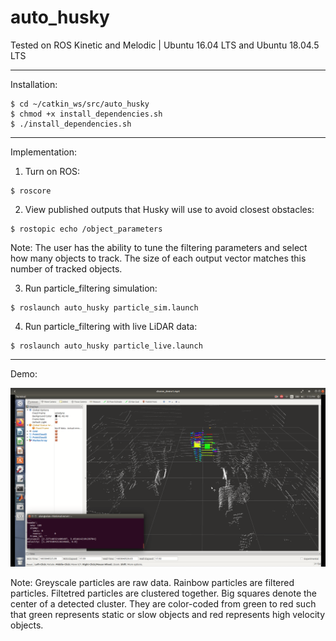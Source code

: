 # auto_husky

Tested on ROS Kinetic and Melodic | Ubuntu 16.04 LTS and Ubuntu 18.04.5 LTS

<hr>

Installation:

```console	
$ cd ~/catkin_ws/src/auto_husky
$ chmod +x install_dependencies.sh 
$ ./install_dependencies.sh
```

<hr>

Implementation:

1. Turn on ROS:
```console	
$ roscore
```
2. View published outputs that Husky will use to avoid closest obstacles:
```console	
$ rostopic echo /object_parameters
```
Note: The user has the ability to tune the filtering parameters and select how many objects to track. The size of each output vector matches this number of tracked objects.

3. Run particle_filtering simulation:
```console	
$ roslaunch auto_husky particle_sim.launch
```

4. Run particle_filtering with live LiDAR data:
```console	
$ roslaunch auto_husky particle_live.launch
```

<hr>

Demo:

<img src="images/particle_demo.png" raw=true width="800">

Note: Greyscale particles are raw data. Rainbow particles are filtered particles. Filtetred particles are clustered together. Big squares denote the center of a detected cluster. They are color-coded from green to red such that green represents static or slow objects and red represents high velocity objects.
